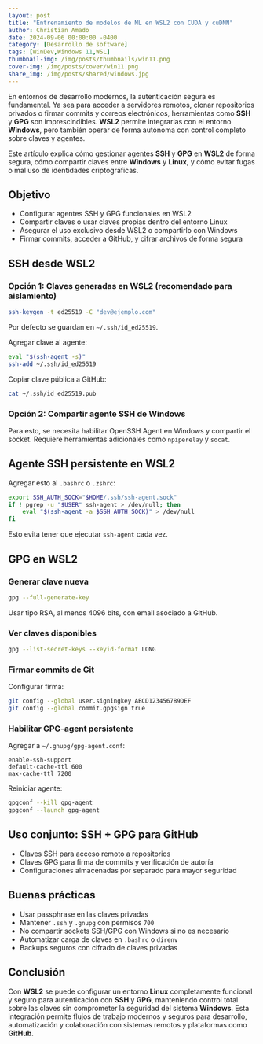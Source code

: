```yaml
---
layout: post
title: "Entrenamiento de modelos de ML en WSL2 con CUDA y cuDNN"
author: Christian Amado
date: 2024-09-06 00:00:00 -0400
category: [Desarrollo de software]
tags: [WinDev,Windows 11,WSL]
thumbnail-img: /img/posts/thumbnails/win11.png
cover-img: /img/posts/cover/win11.png
share_img: /img/posts/shared/windows.jpg
---
```


En entornos de desarrollo modernos, la autenticación segura es fundamental. Ya sea para acceder a servidores remotos, clonar repositorios privados o firmar commits y correos electrónicos, herramientas como **SSH** y **GPG** son imprescindibles. **WSL2** permite integrarlas con el entorno **Windows**, pero también operar de forma autónoma con control completo sobre claves y agentes.

Este artículo explica cómo gestionar agentes **SSH** y **GPG** en **WSL2** de forma segura, cómo compartir claves entre **Windows** y **Linux**, y cómo evitar fugas o mal uso de identidades criptográficas.

<!--more-->

## Objetivo

- Configurar agentes SSH y GPG funcionales en WSL2
- Compartir claves o usar claves propias dentro del entorno Linux
- Asegurar el uso exclusivo desde WSL2 o compartirlo con Windows
- Firmar commits, acceder a GitHub, y cifrar archivos de forma segura

## SSH desde WSL2

### Opción 1: Claves generadas en WSL2 (recomendado para aislamiento)

```bash
ssh-keygen -t ed25519 -C "dev@ejemplo.com"
```

Por defecto se guardan en `~/.ssh/id_ed25519`.

Agregar clave al agente:

```bash
eval "$(ssh-agent -s)"
ssh-add ~/.ssh/id_ed25519
```

Copiar clave pública a GitHub:

```bash
cat ~/.ssh/id_ed25519.pub
```

### Opción 2: Compartir agente SSH de Windows

Para esto, se necesita habilitar OpenSSH Agent en Windows y compartir el socket. Requiere herramientas adicionales como `npiperelay` y `socat`.

## Agente SSH persistente en WSL2

Agregar esto al `.bashrc` o `.zshrc`:

```bash
export SSH_AUTH_SOCK="$HOME/.ssh/ssh-agent.sock"
if ! pgrep -u "$USER" ssh-agent > /dev/null; then
    eval "$(ssh-agent -a $SSH_AUTH_SOCK)" > /dev/null
fi
```

Esto evita tener que ejecutar `ssh-agent` cada vez.

## GPG en WSL2

### Generar clave nueva

```bash
gpg --full-generate-key
```

Usar tipo RSA, al menos 4096 bits, con email asociado a GitHub.

### Ver claves disponibles

```bash
gpg --list-secret-keys --keyid-format LONG
```

### Firmar commits de Git

Configurar firma:

```bash
git config --global user.signingkey ABCD123456789DEF
git config --global commit.gpgsign true
```

### Habilitar GPG-agent persistente

Agregar a `~/.gnupg/gpg-agent.conf`:

```
enable-ssh-support
default-cache-ttl 600
max-cache-ttl 7200
```

Reiniciar agente:

```bash
gpgconf --kill gpg-agent
gpgconf --launch gpg-agent
```

## Uso conjunto: SSH + GPG para GitHub

- Claves SSH para acceso remoto a repositorios
- Claves GPG para firma de commits y verificación de autoría
- Configuraciones almacenadas por separado para mayor seguridad

## Buenas prácticas

- Usar passphrase en las claves privadas
- Mantener `.ssh` y `.gnupg` con permisos `700`
- No compartir sockets SSH/GPG con Windows si no es necesario
- Automatizar carga de claves en `.bashrc` o `direnv`
- Backups seguros con cifrado de claves privadas

## Conclusión

Con **WSL2** se puede configurar un entorno **Linux** completamente funcional y seguro para autenticación con **SSH** y **GPG**, manteniendo control total sobre las claves sin comprometer la seguridad del sistema **Windows**. Esta integración permite flujos de trabajo modernos y seguros para desarrollo, automatización y colaboración con sistemas remotos y plataformas como **GitHub**.